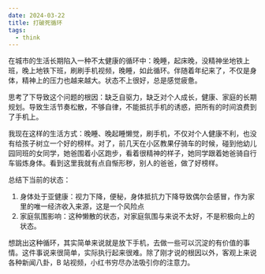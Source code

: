 ```yaml
---
date: 2024-03-22
title: 打破死循环
tags:
  - think
---
```


在城市的生活长期陷入一种不太健康的循环中：晚睡，起床晚，没精神坐地铁上班，晚上地铁下班，刷刷手机视频，晚睡，如此循环。伴随着年纪来了，不仅是身体，精神上的压力也越来越大。状态不上很好，总是感觉疲惫。

思考了下导致这个问题的根因：缺乏自驱力，缺乏对个人成长，健康、家庭的长期规划。导致生活节奏松散，不够自律，不能抵抗手机的诱惑，把所有的时间浪费到了手机上。

我现在这样的生活方式：晚睡、晚起睡懒觉，刷手机，不仅对个人健康不利，也没有给孩子树立一个好的榜样。对了，前几天在小区教果仔骑车的时候，碰到他幼儿园同班的女同学，她爸围着小区跑步，看着很精神的样子，她同学跟着她爸骑自行车锻炼身体。看到这里我就有点自惭形秽，别人的爸爸，做了好榜样。

总结下当前的状态：
1. 身体处于亚健康：视力下降，便秘，身体抵抗力下降导致偶尔会感冒，作为家里的唯一经济收入来源，这是一个风险点
2. 家庭氛围影响：这种懒散的状态，对家庭氛围与来说不太好，不是积极向上的状态。


想跳出这种循环，其实简单来说就是放下手机，去做一些可以沉淀的有价值的事情。这件事说来很简单，实际执行起来很难。除了刚才说的根因以外，客观上来说各种新闻八卦，B 站视频，小红书穷尽办法吸引你的注意力。